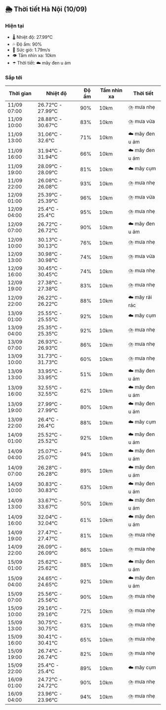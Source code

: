 ## 🌦️ Thời tiết Hà Nội (10/09)

### Hiện tại

- 🌡️ Nhiệt độ: 27.99℃
- 💦 Độ ẩm: 90%
- 💨 Sức gió: 1.79m/s
- 👁️ Tầm nhìn xa: 10km
- ☂️ Thời tiết: ☁️ mây đen u ám

### Sắp tới

| Thời gian | Nhiệt độ | Độ ẩm | Tầm nhìn xa | Thời tiết |
| --- | --- | --- | --- | --- |
| 11/09 07:00 | 26.72℃ - 27.99℃ | 90% | 10km | ⛈️ mưa nhẹ |
| 11/09 10:00 | 28.88℃ - 30.67℃ | 83% | 10km | ⛈️ mưa vừa |
| 11/09 13:00 | 31.06℃ - 32.6℃ | 71% | 10km | ☁️ mây đen u ám |
| 11/09 16:00 | 31.94℃ - 31.94℃ | 66% | 10km | ☁️ mây đen u ám |
| 11/09 19:00 | 28.09℃ - 28.09℃ | 81% | 10km | ☁️ mây cụm |
| 11/09 22:00 | 26.08℃ - 26.08℃ | 93% | 10km | ⛈️ mưa nhẹ |
| 12/09 01:00 | 25.39℃ - 25.39℃ | 96% | 10km | ⛈️ mưa vừa |
| 12/09 04:00 | 25.4℃ - 25.4℃ | 95% | 10km | ⛈️ mưa nhẹ |
| 12/09 07:00 | 26.72℃ - 26.72℃ | 90% | 10km | ☁️ mây đen u ám |
| 12/09 10:00 | 30.13℃ - 30.13℃ | 76% | 10km | ⛈️ mưa nhẹ |
| 12/09 13:00 | 30.98℃ - 30.98℃ | 74% | 10km | ⛈️ mưa vừa |
| 12/09 16:00 | 30.45℃ - 30.45℃ | 74% | 10km | ⛈️ mưa nhẹ |
| 12/09 19:00 | 27.38℃ - 27.38℃ | 83% | 10km | ⛈️ mưa nhẹ |
| 12/09 22:00 | 26.22℃ - 26.22℃ | 88% | 10km | ☁️ mây rải rác |
| 13/09 01:00 | 25.55℃ - 25.55℃ | 92% | 10km | ☁️ mây cụm |
| 13/09 04:00 | 25.35℃ - 25.35℃ | 92% | 10km | ⛈️ mưa nhẹ |
| 13/09 07:00 | 26.93℃ - 26.93℃ | 86% | 10km | ⛈️ mưa nhẹ |
| 13/09 10:00 | 31.73℃ - 31.73℃ | 60% | 10km | ⛈️ mưa nhẹ |
| 13/09 13:00 | 33.95℃ - 33.95℃ | 51% | 10km | ☁️ mây đen u ám |
| 13/09 16:00 | 32.55℃ - 32.55℃ | 62% | 10km | ☁️ mây đen u ám |
| 13/09 19:00 | 27.99℃ - 27.99℃ | 80% | 10km | ☁️ mây đen u ám |
| 13/09 22:00 | 26.4℃ - 26.4℃ | 88% | 10km | ☁️ mây cụm |
| 14/09 01:00 | 25.52℃ - 25.52℃ | 92% | 10km | ☁️ mây đen u ám |
| 14/09 04:00 | 25.07℃ - 25.07℃ | 94% | 10km | ☁️ mây đen u ám |
| 14/09 07:00 | 26.28℃ - 26.28℃ | 89% | 10km | ☁️ mây đen u ám |
| 14/09 10:00 | 30.83℃ - 30.83℃ | 63% | 10km | ☁️ mây đen u ám |
| 14/09 13:00 | 33.67℃ - 33.67℃ | 50% | 10km | ☁️ mây đen u ám |
| 14/09 16:00 | 32.04℃ - 32.04℃ | 61% | 10km | ☁️ mây đen u ám |
| 14/09 19:00 | 27.47℃ - 27.47℃ | 81% | 10km | ⛈️ mưa nhẹ |
| 14/09 22:00 | 26.09℃ - 26.09℃ | 86% | 10km | ⛈️ mưa nhẹ |
| 15/09 01:00 | 25.62℃ - 25.62℃ | 88% | 10km | ☁️ mây đen u ám |
| 15/09 04:00 | 24.65℃ - 24.65℃ | 92% | 10km | ☁️ mây đen u ám |
| 15/09 07:00 | 25.56℃ - 25.56℃ | 90% | 10km | ⛈️ mưa nhẹ |
| 15/09 10:00 | 29.16℃ - 29.16℃ | 72% | 10km | ⛈️ mưa nhẹ |
| 15/09 13:00 | 30.75℃ - 30.75℃ | 63% | 10km | ⛈️ mưa nhẹ |
| 15/09 16:00 | 30.41℃ - 30.41℃ | 65% | 10km | ⛈️ mưa nhẹ |
| 15/09 19:00 | 26.74℃ - 26.74℃ | 82% | 10km | ⛈️ mưa nhẹ |
| 15/09 22:00 | 25.4℃ - 25.4℃ | 89% | 10km | ☁️ mây cụm |
| 16/09 01:00 | 24.72℃ - 24.72℃ | 90% | 10km | ⛈️ mưa nhẹ |
| 16/09 04:00 | 23.96℃ - 23.96℃ | 94% | 10km | ⛈️ mưa nhẹ |

